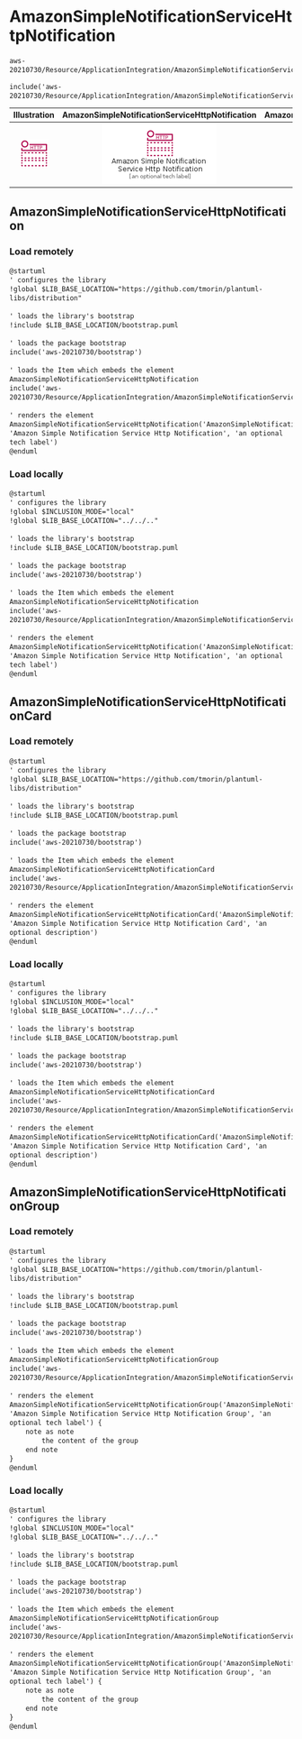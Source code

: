 # AmazonSimpleNotificationServiceHttpNotification


```text
aws-20210730/Resource/ApplicationIntegration/AmazonSimpleNotificationServiceHttpNotification
```

```text
include('aws-20210730/Resource/ApplicationIntegration/AmazonSimpleNotificationServiceHttpNotification')
```



| Illustration | AmazonSimpleNotificationServiceHttpNotification | AmazonSimpleNotificationServiceHttpNotificationCard | AmazonSimpleNotificationServiceHttpNotificationGroup |
| :---: | :---: | :---: | :---: |
| ![illustration for Illustration](../../../aws-20210730/Resource/ApplicationIntegration/AmazonSimpleNotificationServiceHttpNotification.png) | ![illustration for AmazonSimpleNotificationServiceHttpNotification](../../../aws-20210730/Resource/ApplicationIntegration/AmazonSimpleNotificationServiceHttpNotification.Local.png) | ![illustration for AmazonSimpleNotificationServiceHttpNotificationCard](../../../aws-20210730/Resource/ApplicationIntegration/AmazonSimpleNotificationServiceHttpNotificationCard.Local.png) | ![illustration for AmazonSimpleNotificationServiceHttpNotificationGroup](../../../aws-20210730/Resource/ApplicationIntegration/AmazonSimpleNotificationServiceHttpNotificationGroup.Local.png) |




## AmazonSimpleNotificationServiceHttpNotification

### Load remotely
```plantuml
@startuml
' configures the library
!global $LIB_BASE_LOCATION="https://github.com/tmorin/plantuml-libs/distribution"

' loads the library's bootstrap
!include $LIB_BASE_LOCATION/bootstrap.puml

' loads the package bootstrap
include('aws-20210730/bootstrap')

' loads the Item which embeds the element AmazonSimpleNotificationServiceHttpNotification
include('aws-20210730/Resource/ApplicationIntegration/AmazonSimpleNotificationServiceHttpNotification')

' renders the element
AmazonSimpleNotificationServiceHttpNotification('AmazonSimpleNotificationServiceHttpNotification', 'Amazon Simple Notification Service Http Notification', 'an optional tech label')
@enduml
```

### Load locally
```plantuml
@startuml
' configures the library
!global $INCLUSION_MODE="local"
!global $LIB_BASE_LOCATION="../../.."

' loads the library's bootstrap
!include $LIB_BASE_LOCATION/bootstrap.puml

' loads the package bootstrap
include('aws-20210730/bootstrap')

' loads the Item which embeds the element AmazonSimpleNotificationServiceHttpNotification
include('aws-20210730/Resource/ApplicationIntegration/AmazonSimpleNotificationServiceHttpNotification')

' renders the element
AmazonSimpleNotificationServiceHttpNotification('AmazonSimpleNotificationServiceHttpNotification', 'Amazon Simple Notification Service Http Notification', 'an optional tech label')
@enduml
```

## AmazonSimpleNotificationServiceHttpNotificationCard

### Load remotely
```plantuml
@startuml
' configures the library
!global $LIB_BASE_LOCATION="https://github.com/tmorin/plantuml-libs/distribution"

' loads the library's bootstrap
!include $LIB_BASE_LOCATION/bootstrap.puml

' loads the package bootstrap
include('aws-20210730/bootstrap')

' loads the Item which embeds the element AmazonSimpleNotificationServiceHttpNotificationCard
include('aws-20210730/Resource/ApplicationIntegration/AmazonSimpleNotificationServiceHttpNotification')

' renders the element
AmazonSimpleNotificationServiceHttpNotificationCard('AmazonSimpleNotificationServiceHttpNotificationCard', 'Amazon Simple Notification Service Http Notification Card', 'an optional description')
@enduml
```

### Load locally
```plantuml
@startuml
' configures the library
!global $INCLUSION_MODE="local"
!global $LIB_BASE_LOCATION="../../.."

' loads the library's bootstrap
!include $LIB_BASE_LOCATION/bootstrap.puml

' loads the package bootstrap
include('aws-20210730/bootstrap')

' loads the Item which embeds the element AmazonSimpleNotificationServiceHttpNotificationCard
include('aws-20210730/Resource/ApplicationIntegration/AmazonSimpleNotificationServiceHttpNotification')

' renders the element
AmazonSimpleNotificationServiceHttpNotificationCard('AmazonSimpleNotificationServiceHttpNotificationCard', 'Amazon Simple Notification Service Http Notification Card', 'an optional description')
@enduml
```

## AmazonSimpleNotificationServiceHttpNotificationGroup

### Load remotely
```plantuml
@startuml
' configures the library
!global $LIB_BASE_LOCATION="https://github.com/tmorin/plantuml-libs/distribution"

' loads the library's bootstrap
!include $LIB_BASE_LOCATION/bootstrap.puml

' loads the package bootstrap
include('aws-20210730/bootstrap')

' loads the Item which embeds the element AmazonSimpleNotificationServiceHttpNotificationGroup
include('aws-20210730/Resource/ApplicationIntegration/AmazonSimpleNotificationServiceHttpNotification')

' renders the element
AmazonSimpleNotificationServiceHttpNotificationGroup('AmazonSimpleNotificationServiceHttpNotificationGroup', 'Amazon Simple Notification Service Http Notification Group', 'an optional tech label') {
    note as note
        the content of the group
    end note
}
@enduml
```

### Load locally
```plantuml
@startuml
' configures the library
!global $INCLUSION_MODE="local"
!global $LIB_BASE_LOCATION="../../.."

' loads the library's bootstrap
!include $LIB_BASE_LOCATION/bootstrap.puml

' loads the package bootstrap
include('aws-20210730/bootstrap')

' loads the Item which embeds the element AmazonSimpleNotificationServiceHttpNotificationGroup
include('aws-20210730/Resource/ApplicationIntegration/AmazonSimpleNotificationServiceHttpNotification')

' renders the element
AmazonSimpleNotificationServiceHttpNotificationGroup('AmazonSimpleNotificationServiceHttpNotificationGroup', 'Amazon Simple Notification Service Http Notification Group', 'an optional tech label') {
    note as note
        the content of the group
    end note
}
@enduml
```

